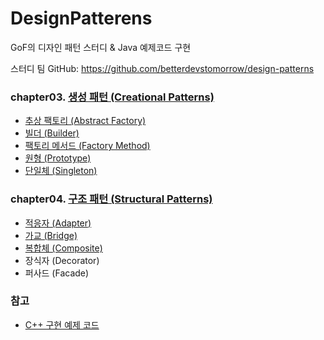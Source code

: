 # DesignPatterens
GoF의 디자인 패턴 스터디 & Java 예제코드 구현

스터디 팀 GitHub: https://github.com/betterdevstomorrow/design-patterns

### chapter03. [생성 패턴 (Creational Patterns)](https://github.com/Hyunhoo-Kwon/DesignPatterens/tree/master/src/main/java/chapter03)
 - [추상 팩토리 (Abstract Factory)](https://github.com/Hyunhoo-Kwon/DesignPatterens/tree/master/src/main/java/chapter03/abstractfactory)
 - [빌더 (Builder)](https://github.com/Hyunhoo-Kwon/DesignPatterens/tree/master/src/main/java/chapter03/builder)
 - [팩토리 메서드 (Factory Method)](https://github.com/Hyunhoo-Kwon/DesignPatterens/tree/master/src/main/java/chapter03/factorymethod)
 - [원형 (Prototype)](https://github.com/Hyunhoo-Kwon/DesignPatterens/tree/master/src/main/java/chapter03/prototype)
 - [단일체 (Singleton)](https://github.com/Hyunhoo-Kwon/DesignPatterens/tree/master/src/main/java/chapter03/singleton)

### chapter04. [구조 패턴 (Structural Patterns)](https://github.com/Hyunhoo-Kwon/DesignPatterens/tree/master/src/main/java/chapter04)
- [적응자 (Adapter)](https://github.com/Hyunhoo-Kwon/DesignPatterens/tree/master/src/main/java/chapter04/adapter)
- [가교 (Bridge)](https://github.com/Hyunhoo-Kwon/DesignPatterens/tree/master/src/main/java/chapter04/bridge)
- [복합체 (Composite)](https://github.com/Hyunhoo-Kwon/DesignPatterens/tree/master/src/main/java/chapter04/composite)
- 장식자 (Decorator)
- 퍼사드 (Facade)

### 참고
- [C++ 구현 예제 코드](https://github.com/BartVandewoestyne/Design-Patterns-GoF)
